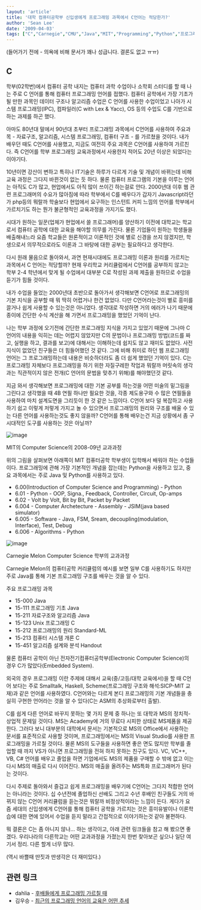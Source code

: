 ```yaml
---
layout: 'article'
title: '대학 컴퓨터공학부 신입생에게 프로그래밍 과목에서 C언어는 적당한가?'
author: 'Sean Lee'
date: '2009-04-03'
tags: ["C","Carnegie","CMU","Java","MIT","Programming","Python","프로그래밍","학부"]
---
```


(들어가기 전에 - 의욕에 비해 문서가 꽤나 성급니다. 결론도 없고 ㅠㅠ)

## C

학부(02학번)에서 컴퓨터 공학 내지는 컴퓨터 과학 수업이나 소학회 스터디를 할 때 나는 주로 C 언어를 통해 컴퓨터 프로그래밍 언어를 접했다. 컴퓨터 공학에서 가장 기초가 될 만한 과목인 데이터 구조나 알고리즘 수업은 C 언어를 사용한 수업이었고 나아가 시스템 프로그래밍(IPC), 컴파일러(C with Lex & Yacc), OS 등의 수업도 C를 기반으로 하는 과제를 하곤 했다.

아마도 80년대 말에서 90년대 초부터 프로그래밍 과목에서 C언어를 사용하여 주요과목 - 자료구조, 알고리즘, 시스템 프로그래밍, 컴퓨터 구조 - 를 가르쳤을 것이다. 내가 배우던 때도 C언어를 사용했고, 지금도 여전히 주요 과목은 C언어를 사용하여 가르친다. 즉 C언어를 학부 프로그래밍 교육과정에서 사용한지 적어도 20년 이상은 되었다는 이야기다.

10년이면 강산이 변하고 특히나 IT기술은 하루가 다르게 기술 및 개념이 바뀌는데 비해 교육 과정은 그다지 바뀐것이 없는 듯 하다. 물론 컴퓨터 프로그램의 기본을 이루는 언어는 아직도 C가 많고, 현업에서도 아직 많이 쓰이긴 하는걸로 안다. 2000년대 이후 웹 관련 프로그래머의 수요가 많아짐에 따라 학부에서 C를 배우다가 갑자기 Javascript라던가 php등의 뭐랄까 학술보다 현업에서 요구하는 인스턴트 커피 느낌의 언어를 학부에서 가르치기도 하는 뭔가 불균형적인 교육과정을 가지기도 했다.

시대가 원하는 일꾼(업체가 현업에서 쓸 프로그래머)를 양산하기 이전에 대학교는 학교로서 컴퓨터 공학에 대한 교육을 해야할 의무를 가진다. 물론 기업들이 원하는 학생들을 배출해내느라 요즘 학교들은 원론적이고 이론적인 것에 별로 신경을 쓰지 않겠지만, 학생으로서 의무적으로라도 이론과 그 바탕에 대한 공부는 필요하다고 생각한다.

다시 원래 물음으로 돌아와서, 과연 현재시대에도 프로그래밍 이론과 원리를 가르치는 과목에서 C 언어는 적당할까? 현재 우리학교 커리큘럼에서 C언어를 공부하지 않고는 학부 2-4 학년에서 맞게 될 수업에서 대부분 C로 작성된 과제 제출을 원하므로 수업을 듣기가 힘들 것이다.

내가 수업을 들었는 2000년대 초반으로 돌아가서 생각해보면 C언어로 프로그래밍의 기본 지식을 공부할 때 뭐 딱히 어렵거나 한건 없었다. 다만 C언어라는것이 별로 흥미를 끌거나 쉽게 사용할 수 있는것은 아니었다. 생각대로 작성하면 거의 에러가 나기 때문에 종이에 간단한 수식 계산을 해 가면서 프로그래밍을 했었던 기억이 난다.

나는 학부 과정에 오기전에 간단한 프로그래밍 지식을 가지고 있었기 때문에 그나마 C언어의 내용을 익히는 데는 어렵지 않았지만 C의 문법이나 프로그래밍 방법(코드를 짜고, 실행을 하고, 결과를 보고)에 대해서는 이해하는데 쉽지도 않고 재미도 없었다. 사전 지식이 없었던 친구들은 더 힘들어했던 것 같다. 그에 비해 취미로 하던 웹 프로그래밍 언어는 그 프로그래밍하는데 내용은 비슷하더라도 좀 더 쉽게 했었던 기억이 있다. C는 프로그래밍 자체보다 프로그래밍을 하기 위한 자질구레한 작업과 뭐랄까 머릿속의 생각과는 직관적이지 않은 전개(C 언어의 문법을 맞추기 위해)를 해야했던것 같다.

지금 와서 생각해보면 프로그래밍에 대한 기본 공부를 하는것을 어떤 미술의 밑그림을 그린다고 생각했을 때 4B 연필 하나만 필요한 것을, 각종 제도용구와 수 많은 연필들을 사용하여 마치 설계도면을 그리듯이 한 것 같은 느낌이다. C언어 보다 덜 복잡하고 사용하기 쉽고 이렇게 저렇게 가지고 놀 수 있으면서 프로그래밍의 원리와 구조를 배울 수 있는 다른 언어를 사용하는것도 좋지 않을까? C언어를 통해 배우는건 지금 상황에서 좀 구시대적인 도구를 사용하는 것은 아닐까?

![image](/articles/2009/1238754840/Picture1.png)

MIT의 Computer Science의 2008-09년 교과과정

위의 그림을 살펴보면 아래쪽이 MIT 컴퓨터공학 학부생이 입학해서 배워야 하는 수업들이다. 프로그래밍에 관해 가장 기본적인 개념을 잡는데는 Python을 사용하고 있고, 중요 과목에서는 주로 Java 및 Python를 사용하고 있다.

-   6.00(Introduction of Computer Science and Programming) - Python
-   6.01 - Python - OOP, Signa., Feedback, Controller, Circuit, Op-amps
-   6.02 - Volt by Volt, Bit by Bit, Packet by Packet
-   6.004 - Computer Archetecture - Assembly - JSIM(java based
    simulator)
-   6.005 - Software - Java, FSM, Sream, decoupling(modulation,
    Interface), Test, Debug
-   6.006 - Algorithms - Python

![image](/articles/2009/1238754840/Picture2.png)

Carnegie Melon Computer Science 학부의 교과과정

Carnegie Melon의 컴퓨터공학 커리큘럼의 예시를 보면 일부 C를 사용하기도 하지만 주로 Java를 통해 기본 프로그래밍 구조를 배우는 것을 알 수 있다.

주요 프로그래밍 과목

-   15-000 Java
-   15-111 프로그래밍 기초 Java
-   15-211 자료구조와 알고리즘 Java
-   15-123 Unix 프로그래밍 C
-   15-212 프로그래밍의 원리 Standard-ML
-   15-213 컴퓨터 시스템 개론 C
-   15-451 알고리즘 설계와 분석 Handout

물론 컴퓨터 공학이 아닌 전자전기컴퓨터공학부(Electronic Computer Science)의 경우 C가 많았다(Embedded System).

외국의 경우 프로그래밍 이란 주제에 대해서 교육(중/고등/대학 교육에서)을 할 때 C언어 보다는 주로 Smalltalk, Haskell, Scheme(프로그래밍 구조와 해석:SICP-MIT 교재)과 같은 언어를 사용하였다. C언어와는 다르게 본디 프로그래밍의 기본 개념들을 충실히 구현한 언어라는 것을 알 수 있다(C는 ASM의 추상화로부터 출발).

C를 쉽게 다른 언어로 바꾸지 못하는 몇 가지 문제 중 하나는 또 대학과 MS의 정치적-상업적 문제일 것이다. MS는 Academy에 거의 무료다 시피한 상태로 MS제품을 제공 한다. 그러다 보니 대부분의 대학에서 문서는 기본적으로 MS의 Office에서 사용하는 문서를 표준적으로 사용할 것이며, 프로그래밍에서는 MS의 Visual Studio를 사용한 프로그래밍을 가르칠 것이다. 물론 MS의 도구들을 사용하면 좋은 면도 많지만 학부를 졸업할 때 까지 VS가 아니면 프로그래밍을 전혀 하지 못하는 친구도 있다. VC, VC++, VB, C\# 언어를 배우고 졸업을 하면 기업에서도 MS의 제품을 구매할 수 밖에 없고 이는 다시 MS의 매출로 다시 이어진다. MS의 매출을 올려주는 MS특화 프로그래머가 된다는 것이다.

다시 주제로 돌아와서 즐겁고 쉽게 프로그래밍을 배우기에 C언어는 그다지 적합한 언어는 아니라는 것이다. 십 수년전에 졸업하신 선배도 그리고 수년 후배인 친구들도 거의 바뀌지 않는 C언어 커리큘럼을 듣는것은 뭐랄까 비정상적이라는 느낌이 든다. 게다가 요즘 세대의 신입생에게 C언어를 통해 컴퓨터 공학을 가르치는 것은 흥미유발이나 이론학습에 대한 면에 있어서 수업을 듣지 말라고 간접적으로 이야기하는것 같아 불편하다.

뭐 결론은 C는 좀 아니지 않나… 하는 생각이고, 아래 관련 링크들을 참고 해 봤으면 좋겠다. 우리나라의 다른학교는 어떤 교과과정을 가졌는지 한번 찾아보곤 싶으나 일단 여기서 정리. 다른 할게 너무 많다.

(역시 바쁠때 딴짓과 딴생각은 더 재미있다.)

## 관련 링크

 * dahlia - [후배들에게 프로그래밍 가르칠 때](http://kldp.org/node/91217#comment-430616)
 * 김우승 - [최근의 프로그래밍 언어의 교육은 어떤 추세](http://langdev.net/post/60)


